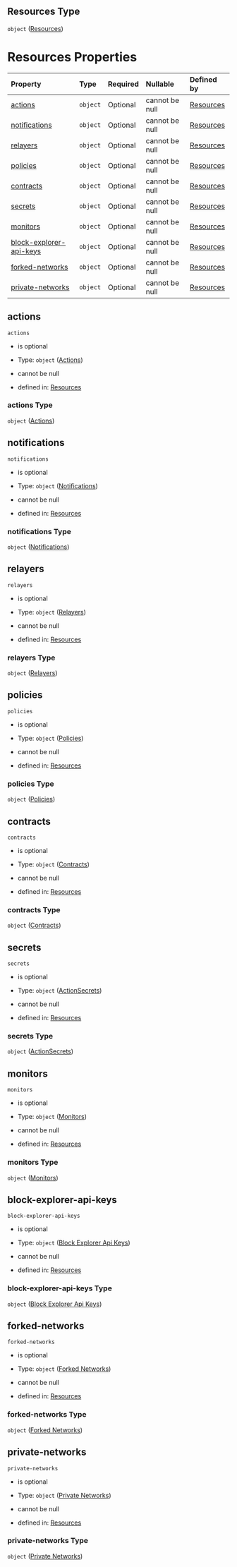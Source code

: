 ## Resources Type

`object` ([Resources](resources.md))

# Resources Properties

| Property                                            | Type     | Required | Nullable       | Defined by                                                                                                               |
| :-------------------------------------------------- | :------- | :------- | :------------- | :----------------------------------------------------------------------------------------------------------------------- |
| [actions](#actions)                                 | `object` | Optional | cannot be null | [Resources](resources-properties-actions.md "resources.schema.json#/properties/actions")                                 |
| [notifications](#notifications)                     | `object` | Optional | cannot be null | [Resources](resources-properties-notifications.md "resources.schema.json#/properties/notifications")                     |
| [relayers](#relayers)                               | `object` | Optional | cannot be null | [Resources](resources-properties-relayers.md "resources.schema.json#/properties/relayers")                               |
| [policies](#policies)                               | `object` | Optional | cannot be null | [Resources](resources-properties-policies.md "resources.schema.json#/properties/policies")                               |
| [contracts](#contracts)                             | `object` | Optional | cannot be null | [Resources](resources-properties-contracts.md "resources.schema.json#/properties/contracts")                             |
| [secrets](#secrets)                                 | `object` | Optional | cannot be null | [Resources](resources-properties-actionsecrets.md "resources.schema.json#/properties/secrets")                           |
| [monitors](#monitors)                               | `object` | Optional | cannot be null | [Resources](resources-properties-monitors.md "resources.schema.json#/properties/monitors")                               |
| [block-explorer-api-keys](#block-explorer-api-keys) | `object` | Optional | cannot be null | [Resources](resources-properties-block-explorer-api-keys.md "resources.schema.json#/properties/block-explorer-api-keys") |
| [forked-networks](#forked-networks)                 | `object` | Optional | cannot be null | [Resources](resources-properties-forked-networks.md "resources.schema.json#/properties/forked-networks")                 |
| [private-networks](#private-networks)               | `object` | Optional | cannot be null | [Resources](resources-properties-private-networks.md "resources.schema.json#/properties/private-networks")               |

## actions



`actions`

*   is optional

*   Type: `object` ([Actions](resources-properties-actions.md))

*   cannot be null

*   defined in: [Resources](resources-properties-actions.md "resources.schema.json#/properties/actions")

### actions Type

`object` ([Actions](resources-properties-actions.md))

## notifications



`notifications`

*   is optional

*   Type: `object` ([Notifications](resources-properties-notifications.md))

*   cannot be null

*   defined in: [Resources](resources-properties-notifications.md "resources.schema.json#/properties/notifications")

### notifications Type

`object` ([Notifications](resources-properties-notifications.md))

## relayers



`relayers`

*   is optional

*   Type: `object` ([Relayers](resources-properties-relayers.md))

*   cannot be null

*   defined in: [Resources](resources-properties-relayers.md "resources.schema.json#/properties/relayers")

### relayers Type

`object` ([Relayers](resources-properties-relayers.md))

## policies



`policies`

*   is optional

*   Type: `object` ([Policies](resources-properties-policies.md))

*   cannot be null

*   defined in: [Resources](resources-properties-policies.md "resources.schema.json#/properties/policies")

### policies Type

`object` ([Policies](resources-properties-policies.md))

## contracts



`contracts`

*   is optional

*   Type: `object` ([Contracts](resources-properties-contracts.md))

*   cannot be null

*   defined in: [Resources](resources-properties-contracts.md "resources.schema.json#/properties/contracts")

### contracts Type

`object` ([Contracts](resources-properties-contracts.md))

## secrets



`secrets`

*   is optional

*   Type: `object` ([ActionSecrets](resources-properties-actionsecrets.md))

*   cannot be null

*   defined in: [Resources](resources-properties-actionsecrets.md "resources.schema.json#/properties/secrets")

### secrets Type

`object` ([ActionSecrets](resources-properties-actionsecrets.md))

## monitors



`monitors`

*   is optional

*   Type: `object` ([Monitors](resources-properties-monitors.md))

*   cannot be null

*   defined in: [Resources](resources-properties-monitors.md "resources.schema.json#/properties/monitors")

### monitors Type

`object` ([Monitors](resources-properties-monitors.md))

## block-explorer-api-keys



`block-explorer-api-keys`

*   is optional

*   Type: `object` ([Block Explorer Api Keys](resources-properties-block-explorer-api-keys.md))

*   cannot be null

*   defined in: [Resources](resources-properties-block-explorer-api-keys.md "resources.schema.json#/properties/block-explorer-api-keys")

### block-explorer-api-keys Type

`object` ([Block Explorer Api Keys](resources-properties-block-explorer-api-keys.md))

## forked-networks



`forked-networks`

*   is optional

*   Type: `object` ([Forked Networks](resources-properties-forked-networks.md))

*   cannot be null

*   defined in: [Resources](resources-properties-forked-networks.md "resources.schema.json#/properties/forked-networks")

### forked-networks Type

`object` ([Forked Networks](resources-properties-forked-networks.md))

## private-networks



`private-networks`

*   is optional

*   Type: `object` ([Private Networks](resources-properties-private-networks.md))

*   cannot be null

*   defined in: [Resources](resources-properties-private-networks.md "resources.schema.json#/properties/private-networks")

### private-networks Type

`object` ([Private Networks](resources-properties-private-networks.md))
